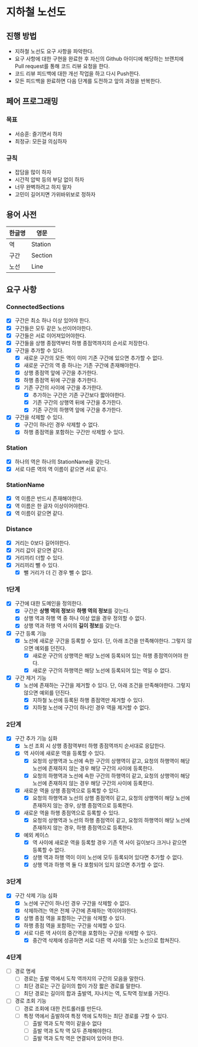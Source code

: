 # 지하철 노선도

## 진행 방법

* 지하철 노선도 요구 사항을 파악한다.
* 요구 사항에 대한 구현을 완료한 후 자신의 Github 아이디에 해당하는 브랜치에 Pull request를 통해 코드 리뷰 요청을 한다.
* 코드 리뷰 피드백에 대한 개선 작업을 하고 다시 Push한다.
* 모든 피드백을 완료하면 다음 단계를 도전하고 앞의 과정을 반복한다.

## 페어 프로그래밍

### 목표

* 서승훈: 즐기면서 하자
* 최정규: 모든걸 의심하자

### 규칙

* 잡담을 많이 하자
* 시간적 압박 등의 부담 없이 하자
* 너무 완벽하려고 하지 말자
* 고민이 길어지면 가위바위보로 정하자

## 용어 사전

| 한글명 | 영문      |
|-----|---------|
| 역   | Station |
| 구간  | Section |
| 노선  | Line    |

## 요구 사항

### ConnectedSections

- [x] 구간은 최소 하나 이상 있어야 한다.
- [x] 구간들은 모두 같은 노선이어야한다.
- [x] 구간들은 서로 이어져있어야한다.
- [x] 구간들을 상행 종점역부터 하행 종점역까지의 순서로 저장한다.
- [x] 구간을 추가할 수 있다.
    - [x] 새로운 구간의 모든 역이 이미 기존 구간에 있으면 추가할 수 없다.
    - [x] 새로운 구간의 역 중 하나는 기존 구간에 존재해야한다.
    - [x] 상행 종점역 앞에 구간을 추가한다.
    - [x] 하행 종점역 뒤에 구간을 추가한다.
    - [x] 기존 구간의 사이에 구간을 추가한다.
        - [x] 추가하는 구간은 기존 구간보다 짧아야한다.
        - [x] 기존 구간의 상행역 뒤에 구간을 추가한다.
        - [x] 기존 구간의 하행역 앞에 구간을 추가한다.
- [x] 구간을 삭제할 수 있다.
    - [x] 구간이 하나인 경우 삭제할 수 없다.
    - [x] 하행 종점역을 포함하는 구간만 삭제할 수 있다.

### Station

- [x] 하나의 역은 하나의 StationName을 갖는다.
- [x] 서로 다른 역의 역 이름이 같으면 서로 같다.

### StationName

- [x] 역 이름은 반드시 존재해야한다.
- [x] 역 이름은 한 글자 이상이어야한다.
- [x] 역 이름이 같으면 같다.

### Distance

- [x] 거리는 0보다 길어야한다.
- [x] 거리 값이 같으면 같다.
- [x] 거리끼리 더할 수 있다.
- [x] 거리끼리 뺄 수 있다.
    - [x] 뺄 거리가 더 긴 경우 뺄 수 없다.

### 1단계

- [x] 구간에 대한 도메인을 정의한다.
    - [x] 구간은 **상행 역의 정보**와 **하행 역의 정보**를 갖는다.
    - [x]  상행 역과 하행 역 중 하나 이상 없을 경우 정의할 수 없다.
    - [x] 상행 역과 하행 역 사이의 **길이 정보**를 갖는다.
- [x] 구간 등록 기능
    - [x] 노선에 새로운 구간을 등록할 수 있다. 단, 아래 조건을 만족해야한다. 그렇지 않으면 예외를 던진다.
        - [x] 새로운 구간의 상행역은 해당 노선에 등록되어 있는 하행 종점역이어야 한다.
        - [x] 새로운 구간의 하행역은 해당 노선에 등록되어 있는 역일 수 없다.
- [x] 구간 제거 기능
    - [x] 노선에 존재하는 구간을 제거할 수 있다. 단, 아래 조건을 만족해야한다. 그렇지 않으면 예외를 던진다.
        - [x] 지하철 노선에 등록된 하행 종점역만 제거할 수 있다.
        - [x] 지하철 노선에 구간이 하나인 경우 역을 제거할 수 없다.

### 2단계

- [x] 구간 추가 기능 심화
    - [x] 노선 조회 시 상행 종점역부터 하행 종점역까지 순서대로 응답한다.
    - [x] 역 사이에 새로운 역을 등록할 수 있다.
        - [x] 요청의 상행역과 노선에 속한 구간의 상행역이 같고, 요청의 하행역이 해당 노선에 존재하지 않는 경우 해당 구간의 사이에 등록한다.
        - [x] 요청의 하행역과 노선에 속한 구간의 하행역이 같고, 요청의 상행역이 해당 노선에 존재하지 않는 경우 해당 구간의 사이에 등록한다.
    - [x] 새로운 역을 상행 종점역으로 등록할 수 있다.
        - [x] 요청의 하행역과 노선의 상행 종점역이 같고, 요청의 상행역이 해당 노선에 존재하지 않는 경우, 상행 종점역으로 등록한다.
    - [x] 새로운 역을 하행 종점역으로 등록할 수 있다.
        - [x] 요청의 상행역과 노선의 하행 종점역이 같고, 요청의 하행역이 해당 노선에 존재하지 않는 경우, 하행 종점역으로 등록한다.
    - [x] 예외 케이스
        - [x] 역 사이에 새로운 역을 등록할 경우 기존 역 사이 길이보다 크거나 같으면 등록할 수 없다.
        - [x] 상행 역과 하행 역이 이미 노선에 모두 등록되어 있다면 추가할 수 없다.
        - [x] 상행 역과 하행 역 둘 다 포함되어 있지 않으면 추가할 수 없다.

### 3단계

- [x] 구간 삭제 기능 심화
    - [x] 노선에 구간이 하나인 경우 구간을 삭제할 수 없다.
    - [x] 삭제하려는 역은 전체 구간에 존재하는 역이어야한다.
    - [x] 상행 종점 역을 포함하는 구간을 삭제할 수 있다.
    - [x] 하행 종점 역을 포함하는 구간을 삭제할 수 있다.
    - [x] 서로 다른 역 사이의 중간역을 포함하는 구간을 삭제할 수 있다.
        - [x] 중간역 삭제에 성공하면 서로 다른 역 사이를 잇는 노선으로 합쳐진다.

### 4단계

- [ ] 경로 명세
    - [ ] 경로는 출발 역에서 도착 역까지의 구간의 모음을 말한다.
    - [ ] 최단 경로는 구간 길이의 합이 가장 짧은 경로를 말한다.
    - [ ] 최단 경로는 길이의 합과 출발역, 지나치는 역, 도착역 정보를 가진다.

- [ ] 경로 조회 기능
    - [ ] 경로 조회에 대한 컨트롤러를 만든다.
    - [ ] 특정 역에서 출발하여 특정 역에 도착하는 최단 경로를 구할 수 있다.
        - [ ] 출발 역과 도착 역이 같을수 없다
        - [ ] 출발 역과 도착 역 모두 존재해야한다.
        - [ ] 출발 역과 도착 역은 연결되어 있어야 한다.
